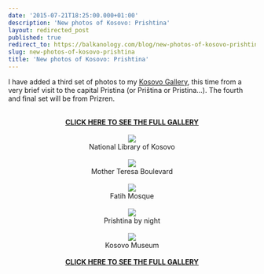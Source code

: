 ```yaml
---
date: '2015-07-21T18:25:00.000+01:00'
description: 'New photos of Kosovo: Prishtina'
layout: redirected_post
published: true
redirect_to: https://balkanology.com/blog/new-photos-of-kosovo-prishtina/
slug: new-photos-of-kosovo-prishtina
title: 'New photos of Kosovo: Prishtina'
---
```


I have added a third set of photos to my <a href="http://www.pbase.com/alangrant/kosovo">Kosovo Gallery</a>, this time from a very brief visit to the capital Pristina (or Priština or Pristina...). The fourth and final set will be from Prizren.<br />
<br />
<div class="separator" style="clear: both; text-align: center;"><a href="http://www.pbase.com/alangrant/kosovo4"><b>CLICK HERE TO SEE THE FULL GALLERY</b></a><br />
<br />
<a href="http://www.pbase.com/alangrant/image/160803510" style="margin-left: 1em; margin-right: 1em;" title="National Library of Kosovo"><img border="0" src="http://www.pbase.com/alangrant/image/160803510/medium.jpg" /></a><br />
National Library of Kosovo<br />
<br />
<a href="http://www.pbase.com/alangrant/image/160803477" style="margin-left: 1em; margin-right: 1em;" title="Mother Teresa Boulevard"><img border="0" src="http://www.pbase.com/alangrant/image/160803477/medium.jpg" /></a><br />
Mother Teresa Boulevard<br />
<br />
<a href="http://www.pbase.com/alangrant/image/160803499" style="margin-left: 1em; margin-right: 1em;" title="Fatih Mosque"><img border="0" src="http://www.pbase.com/alangrant/image/160803499/medium.jpg" /></a><br />
Fatih Mosque<br />
<br />
<a href="http://www.pbase.com/alangrant/image/160803482" style="margin-left: 1em; margin-right: 1em;" title="Prishtina by night"><img border="0" src="http://www.pbase.com/alangrant/image/160803482/medium.jpg" /></a><br />
Prishtina by night<br />
<br />
<a href="http://www.pbase.com/alangrant/image/160803503" style="margin-left: 1em; margin-right: 1em;" title="Drelaj Village, Rugova"><img border="0" src="http://www.pbase.com/alangrant/image/160803503/medium.jpg" /></a><br />
Kosovo Museum<br />
<br />
<a href="http://www.pbase.com/alangrant/kosovo4"><b>CLICK HERE TO SEE THE FULL GALLERY</b></a><br />
</div>